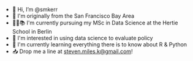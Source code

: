 - 👋 Hi, I’m @smkerr
- 📍 I'm originally from the San Francisco Bay Area
- 🧑‍💻📚 I'm currently pursuing my MSc in Data Science at the Hertie School in Berlin
- 👀 I'm interested in using data science to evaluate policy
- 🌱 I'm currently learning everything there is to know about R & Python
- 📥 Drop me a line at steven.miles.k@gmail.com!

<!---
smkerr/smkerr is a ✨ special ✨ repository because its `README.md` (this file) appears on your GitHub profile.
You can click the Preview link to take a look at your changes.
--->
